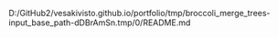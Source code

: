 D:/GitHub2/vesakivisto.github.io/portfolio/tmp/broccoli_merge_trees-input_base_path-dDBrAmSn.tmp/0/README.md